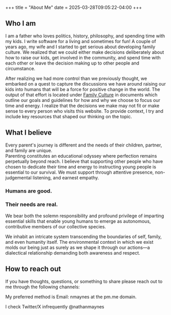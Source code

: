 +++
title = "About Me"
date = 2025-03-28T09:05:22-04:00
+++

## Who I am
I am a father who loves politics, history, philosophy, and spending time with my kids. 
I write software for a living and sometimes for fun! A couple of years ago, my wife and I started to get serious about developing family culture.
We realized that we could either make decisions deliberately about how to raise our kids, get involved in the community, and spend time with each other or leave the decision making up to other people and circumstance.

After realizing we had more control than we previously thought, we embarked on a quest to capture the discussions we have around raising our kids into humans that will be a force for positive change in the world. 
The output of that effort is located under [Family Culture](/family-culture) in documents which outline our goals and guidelines for how and why we choose to focus our time and energy. 
I realize that the decisions we make may not fit or make sense to every person who visits this website. 
To provide context, I try and include key resources that shaped our thinking on the topic.


## What I believe

Every parent's journey is different and the needs of their children, partner, and family are unique.  
Parenting constitutes an educational odyssey where perfection remains perpetually beyond reach.
I believe that supporting other people who have chosen to dedicate their time and energy to instructing young people is essential to our survival.
We must support through attentive presence, non-judgemental listening, and earnest empathy.

### Humans are good. 

### Their needs are real. 

We bear both the solemn responsibility and profound privilege of imparting essential skills that enable young humans to emerge as autonomous, contributive members of our collective species. 

We inhabit an intricate system transcending the boundaries of self, family, and even humanity itself. The environmental context in which we exist molds our being just as surely as we shape it through our actions—a dialectical relationship demanding both awareness and respect.

## How to reach out

If you have thoughts, questions, or something to share please reach out to me through the following channels:

My preferred method is Email: nmaynes at the pm.me domain.

I check Twitter/X infrequently @nathanmaynes

